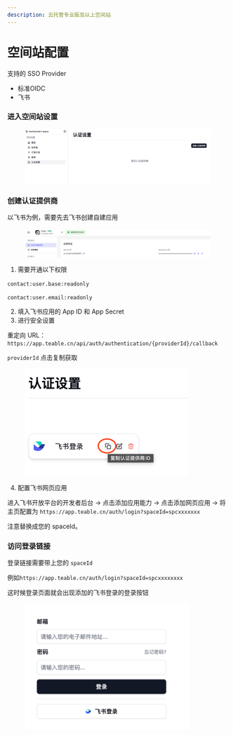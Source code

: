 ```yaml
---
description: 云托管专业版及以上空间站
---
```


# 空间站配置

支持的 SSO Provider

* 标准OIDC
* 飞书

### 进入空间站设置

<figure><img src="../../../.gitbook/assets/image.png" alt=""><figcaption></figcaption></figure>

### 创建认证提供商

以飞书为例，需要先去飞书创建自建应用

<figure><img src="../../../.gitbook/assets/image (4).png" alt=""><figcaption></figcaption></figure>

1. 需要开通以下权限

`contact:user.base:readonly`

`contact:user.email:readonly`

2. 填入飞书应用的 App ID 和 App Secret
3. 进行安全设置

重定向 URL： `https://app.teable.cn/api/auth/authentication/{providerId}/callback`

`providerId` 点击复制获取

<figure><img src="../../../.gitbook/assets/image (106).png" alt="" width="373"><figcaption></figcaption></figure>

4. 配置飞书网页应用

进入飞书开放平台的开发者后台 -> 点击添加应用能力 -> 点击添加网页应用 -> 将主页配置为 `https://app.teable.cn/auth/login?spaceId=spcxxxxxxx`

注意替换成您的 spaceId。

### 访问登录链接

登录链接需要带上您的 `spaceId`

例如`https://app.teable.cn/auth/login?spaceId=spcxxxxxxxx`

这时候登录页面就会出现添加的飞书登录的登录按钮

<figure><img src="../../../.gitbook/assets/image (3).png" alt="" width="375"><figcaption></figcaption></figure>

